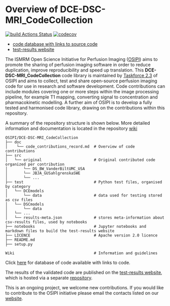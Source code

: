 # Overview of DCE-DSC-MRI_CodeCollection

[![build Actions Status](https://github.com/OSIPI/DCE-DSC-MRI_CodeCollection/workflows/ci/badge.svg)](https://github.com/OSIPI/DCE-DSC-MRI_CodeCollection/actions)
[![codecov](https://codecov.io/gh/OSIPI/DCE-DSC-MRI_CodeCollection/branch/develop/graph/badge.svg?token=ZR3RPV8Y0B)](https://codecov.io/gh/OSIPI/DCE-DSC-MRI_CodeCollection)



- [code database with links to source code](https://osipi.org/DCE-DSC-MRI_TestResults/contributors.html)
- [test-results website](https://osipi.org/DCE-DSC-MRI_TestResults)

The ISMRM Open Science Initiative for Perfusion Imaging ([OSIPI](https://www.osipi.org/)) aims to promote the sharing of perfusion imaging software in order to reduce duplication, improve reproducibility and speed up translation. This **DCE-DSC-MRI_CodeCollection** code library is maintained by [Taskforce 2.3](https://www.osipi.org/task-force-2-3/) of OSIPI and aims to collect, test and share open-source perfusion imaging code for use in research and software development. Code contributions can include modules covering one or more steps within the image processing pipeline, for example T1 mapping, converting signal to concentration and pharmacokinetic modelling. A further aim of OSIPI is to develop a fully tested and harmonised code library, drawing on the contributions within this repository.

A summary of the repository structure is shown below. More detailed information and documentation is located in the repository [wiki](https://github.com/OSIPI/DCE-DSC-MRI_CodeCollection/wiki)

```
OSIPI/DCE-DSC-MRI_CodeCollection
├── doc
│    └── code_contributions_record.md  # Overview of code contributions
├── src
│   └── original                       # Original contributed code organized per contribution
│       └── DS_BW_VanderBiltUMC_USA
│       └── JBJA_GUSahlgrenskaSWE
│       └── ...
├── test                               # Python test files, organised by category
│   └── DCEmodels
│       └── data                       # data used for testing stored as csv files
│   └── DSCmodels
│       └── data
│   └── ...
│   └── results-meta.json              # stores meta-information about csv-results files, used by notebooks
├── notebooks                          # Jupyter notebooks and markdown files to build the test-results website
├── LICENCE                            # Apache version 2.0 licence
├── README.md
├── setup.py

Wiki                                   # Information and guidelines 
```

Click [here](doc/code_contributions_record.md) for 
database of code available with links to code. 

The results of the validated code are published on the [test-results website](http://osipi.org/DCE-DSC-MRI_TestResults), which is hosted via a separate [repository](https://github.com/OSIPI/DCE-DSC-MRI_TestResults).



This is an ongoing project, we welcome new contributions. If you would like to contribute to the OSIPI initiative please email the contacts listed on our [website](https://www.osipi.org/task-force-2-3/).